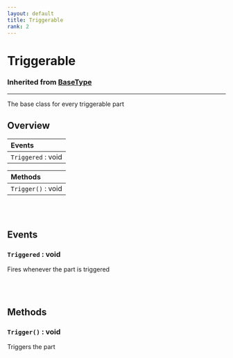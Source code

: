 ```yaml
---
layout: default
title: Triggerable
rank: 2
---
```


# Triggerable
### Inherited from [BaseType](/cosmicjunk.lua/docs/types/BaseType)

***

The base class for every triggerable part

## Overview

|**Events**                                             |
| :---------------------------------------------------- |
|`Triggered` : void                                     |

|**Methods**                                              |
| :------------------------------------------------------ |
|`Trigger()` : void                                       |

<br />
<br />

## Events

### `Triggered` : void

Fires whenever the part is triggered

<br />
<br />

## Methods

### `Trigger()` : void

Triggers the part
